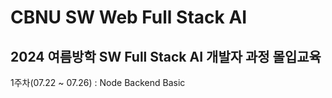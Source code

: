 # CBNU SW Web Full Stack AI 
2024 여름방학 SW Full Stack AI 개발자 과정 몰입교육
------
1주차(07.22 ~ 07.26) : Node Backend Basic
